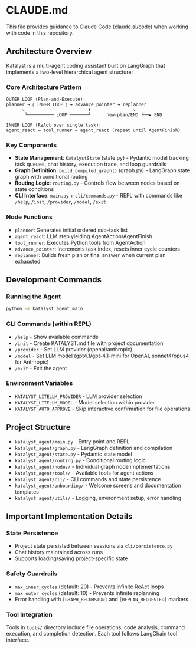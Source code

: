 # CLAUDE.md

This file provides guidance to Claude Code (claude.ai/code) when working with code in this repository.

## Architecture Overview

Katalyst is a multi-agent coding assistant built on LangGraph that implements a two-level hierarchical agent structure:

### Core Architecture Pattern
```
OUTER LOOP (Plan-and-Execute):
planner → ⟮ INNER LOOP ⟯ → advance_pointer → replanner
      ↘                        ↑                ↘
       └────────── LOOP ───────┘      new-plan/END └──► END

INNER LOOP (ReAct over single task):
agent_react → tool_runner → agent_react (repeat until AgentFinish)
```

### Key Components

- **State Management**: `KatalystState` (state.py) - Pydantic model tracking task queues, chat history, execution trace, and loop guardrails
- **Graph Definition**: `build_compiled_graph()` (graph.py) - LangGraph state graph with conditional routing
- **Routing Logic**: `routing.py` - Controls flow between nodes based on state conditions
- **CLI Interface**: `main.py` + `cli/commands.py` - REPL with commands like `/help`, `/init`, `/provider`, `/model`, `/exit`

### Node Functions
- `planner`: Generates initial ordered sub-task list
- `agent_react`: LLM step yielding AgentAction/AgentFinish
- `tool_runner`: Executes Python tools from AgentAction
- `advance_pointer`: Increments task index, resets inner cycle counters
- `replanner`: Builds fresh plan or final answer when current plan exhausted

## Development Commands

### Running the Agent
```bash
python -m katalyst_agent.main
```

### CLI Commands (within REPL)
- `/help` - Show available commands
- `/init` - Create KATALYST.md file with project documentation
- `/provider` - Set LLM provider (openai/anthropic)
- `/model` - Set LLM model (gpt4.1/gpt-4.1-mini for OpenAI, sonnet4/opus4 for Anthropic)
- `/exit` - Exit the agent

### Environment Variables
- `KATALYST_LITELLM_PROVIDER` - LLM provider selection
- `KATALYST_LITELLM_MODEL` - Model selection within provider
- `KATALYST_AUTO_APPROVE` - Skip interactive confirmation for file operations

## Project Structure

- `katalyst_agent/main.py` - Entry point and REPL
- `katalyst_agent/graph.py` - LangGraph definition and compilation
- `katalyst_agent/state.py` - Pydantic state model
- `katalyst_agent/routing.py` - Conditional routing logic
- `katalyst_agent/nodes/` - Individual graph node implementations
- `katalyst_agent/tools/` - Available tools for agent actions
- `katalyst_agent/cli/` - CLI commands and state persistence
- `katalyst_agent/onboarding/` - Welcome screens and documentation templates
- `katalyst_agent/utils/` - Logging, environment setup, error handling

## Important Implementation Details

### State Persistence
- Project state persisted between sessions via `cli/persistence.py`
- Chat history maintained across runs
- Supports loading/saving project-specific state

### Safety Guardrails
- `max_inner_cycles` (default: 20) - Prevents infinite ReAct loops
- `max_outer_cycles` (default: 10) - Prevents infinite replanning
- Error handling with `[GRAPH_RECURSION]` and `[REPLAN_REQUESTED]` markers

### Tool Integration
Tools in `tools/` directory include file operations, code analysis, command execution, and completion detection. Each tool follows LangChain tool interface.